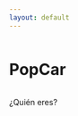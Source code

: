 ```yaml
---
layout: default
---
```


# PopCar
¿Quién eres?
<html lang="es">
<head>
    <meta charset="UTF-8">
    <meta name="viewport" content="width=device-width, initial-scale=1.0">
    <title>PopCar</title>
    <link href="lou-multi-select-57fb8d3/css/multi-select.css" media="screen" rel="stylesheet" type="text/css">
    <script src="https://code.jquery.com/jquery-3.6.0.min.js"></script>
    <script type="module" src="https://www.gstatic.com/firebasejs/9.6.1/firebase-app.js"></script>
    <script type="module" src="https://www.gstatic.com/firebasejs/9.6.1/firebase-firestore.js"></script>
    <style>
        body {
            display: flex;
            flex-direction: column;
            min-height: 100vh;
            margin: 0;
        }
        main {
            flex: 1;
            display: flex;
            flex-direction: column;
            align-items: center;
        }
        #schedule-container {
            display: none; /* Ocultar inicialmente */
            margin-top: 20px;
            width: 100%;
        }
        #send-button-container {
            display: none; /* Ocultar inicialmente */
            text-align: center;
            padding: 20px;
            background-color: #f1f1f1;
        }
        button {
            padding: 10px 20px;
            font-size: 16px;
            cursor: pointer;
            background-color: #007bff;
            color: white;
            border: none;
            border-radius: 5px;
        }
        button:hover {
            background-color: #0056b3;
        }
    </style>
</head>
<body>
    <main>
        <div class="ms-container" id="ms-pre-selected-options">
            <div class="ms-selectable">
                <ul class="ms-list" tabindex="-1" id="students-list">
                    <!-- Aquí se cargarán los nombres de los alumnos -->
                </ul>
            </div>
        </div>

<div id="selected-output" style="margin-top: 20px; font-weight: bold;"></div>

<!-- Contenedor del horario -->
<div id="schedule-container">
    <table id="schedule-table" border="1" style="margin-top: 20px; width: 100%;">
        <thead>
            <tr>
                <th>Horas</th>
                <th>Lunes</th>
                <th>Martes</th>
                <th>Miércoles</th>
                <th>Jueves</th>
                <th>Viernes</th>
            </tr>
        </thead>
        <tbody>
            <!-- Aquí se cargará el horario -->
        </tbody>
    </table>
</div>
</main>

<!-- Contenedor del botón de enviar -->
<div id="send-button-container">
    <button onclick="saveCheckboxValues()">Enviar</button>
</div>

<script type="module">
    // Configuración de Firebase
    import { initializeApp } from "https://www.gstatic.com/firebasejs/9.6.1/firebase-app.js";
    import { getFirestore, collection, getDocs, doc, getDoc, setDoc } from "https://www.gstatic.com/firebasejs/9.6.1/firebase-firestore.js";

    const firebaseConfig = {
        apiKey: "AIzaSyCBJWfRiKmrVLKXLJ_cY9XQlg0D7U56ZqE",
        authDomain: "popcarautohorario.firebaseapp.com",
        projectId: "popcarautohorario",
        storageBucket: "popcarautohorario.appspot.com",
        messagingSenderId: "1046371810802",
        appId: "1:1046371810802:web:8b9944cd5001359ac23f6b",
        measurementId: "G-WK8NCRW5J6",
        databaseURL: "https://popcarautohorario-default-rtdb.europe-west1.firebasedatabase.app/"
    };

    // Inicializar Firebase
    const app = initializeApp(firebaseConfig);
    const db = getFirestore(app);

    let selectedValue = null;
    let studentTeacher = null;

    async function loadStudents() {
        const studentsList = document.getElementById('students-list');
        const querySnapshot = await getDocs(collection(db, "alumnos"));
        querySnapshot.forEach((doc) => {
            const student = doc.data();
            const li = document.createElement('li');
            li.className = 'ms-elem-selectable';
            li.id = doc.id;
            li.teacher = student.profesor;
            li.innerHTML = `<span>${student.nombre}</span>`;
            studentsList.appendChild(li);
        });
//---------------------------------------------------------------------
        // Añadir evento de clic a los elementos de la lista
        $('.ms-elem-selectable').on('click', function () {
            $('.ms-elem-selectable').removeClass('ms-selected');
            $(this).addClass('ms-selected');
            $('.ms-selection .ms-list').html('<li class="ms-elem-selection ms-selected">' + $(this).html() + '</li>');

            // Obtener el valor del elemento seleccionado
            selectedValue = $(this).attr('id');
            studentTeacher = this.teacher;
            console.log("Elemento seleccionado: " + selectedValue);
            console.log("Teacher del estudiante: " + studentTeacher);

            // Mostrar el valor seleccionado en la página
            $('#selected-output').text("Elemento seleccionado: " + selectedValue);

            // Cargar el horario según el estudiante seleccionado
            loadSchedule(studentTeacher);
        });
    }

    async function loadSchedule(profesorId) {
        
        console.log("teacher: " + profesorId);
        const scheduleTable = document.getElementById('schedule-table');
        scheduleTable.querySelector('tbody').innerHTML = ""; // Limpiar tabla previa
        const docRef = doc(db, "profesor", profesorId);
        const docSnap = await getDoc(docRef);

        if (docSnap.exists()) {
            const boolArray = docSnap.data().horario || [];
            const days = ["Lunes", "Martes", "Miércoles", "Jueves", "Viernes"];
            const times = ["00:00-00:30", "00:30-01:00", "01:00-01:30", "01:30-02:00", "02:00-02:30", "02:30-03:00", "03:00-03:30", "03:30-04:00", "04:00-04:30", "04:30-05:00", "05:00-05:30", "05:30-06:00", "06:00-06:30", "06:30-07:00", "07:00-07:30", "07:30-08:00", "08:00-08:30", "08:30-09:00", "09:00-09:30", "09:30-10:00", "10:00-10:30", "10:30-11:00", "11:00-11:30", "11:30-12:00", "12:00-12:30", "12:30-13:00", "13:00-13:30", "13:30-14:00", "14:00-14:30", "14:30-15:00", "15:00-15:30", "15:30-16:00", "16:00-16:30", "16:30-17:00", "17:00-17:30", "17:30-18:00", "18:00-18:30", "18:30-19:00", "19:00-19:30", "19:30-20:00", "20:00-20:30", "20:30-21:00", "21:00-21:30", "21:30-22:00", "22:00-22:30", "22:30-23:00", "23:00-23:30", "23:30-00:00"];

            let n = 0;
            
            for (let i = 0; i < times.length; i++) {
                    
                for (let j = 0; j < days.length; j++) {
                    const cell = document.createElement('td');
                    const checkbox = document.createElement('input');
                    checkbox.type = 'checkbox';
                    checkbox.className = `${i * days.length + j}`;

                    // Habilitar solo si el boolArray lo permite
                    if (boolArray[i * days.length + j]) {
                        n = n+1;
                    } 
                }
                if (n != 0){
                    const row = document.createElement('tr');
                    const timeCell = document.createElement('td');
                    timeCell.innerHTML = times[i];
                    row.appendChild(timeCell);
        
                    for (let j = 0; j < days.length; j++) {
                        const cell = document.createElement('td');
                        const checkbox = document.createElement('input');
                        checkbox.type = 'checkbox';
                        checkbox.className = `${i * days.length + j}`;
        
                        // Habilitar solo si el boolArray lo permite
                        if (boolArray[i * days.length + j]) {
                            checkbox.disabled = false; // Activar
                        } else {
                            checkbox.disabled = true;
                            checkbox.style.display = 'none';// Desactivar
                        }
        
                        cell.appendChild(checkbox);
                        row.appendChild(cell);
                    }
                    scheduleTable.querySelector('tbody').appendChild(row);
                }
                n = 0
            }
            
            // Mostrar el horario y el botón de enviar
            document.getElementById('schedule-container').style.display = 'block';
            document.getElementById('send-button-container').style.display = 'block';
        }
    }
    
    window.saveCheckboxValues = async function() {
        if (!selectedValue) return;
    
        const boolArray = new Array(240).fill(false); // Array de disponibilidad inicializado en falso
        const checkboxes = document.querySelectorAll('input[type="checkbox"]');
        checkboxes.forEach((checkbox, index) => {
            console.log(checkbox, index, checkbox.className);
            if (checkbox.checked) {
                boolArray[checkbox.className] = true;
            }
        });
    
        try {
            const studentDocRef = doc(db, "alumnos", selectedValue);
            await setDoc(studentDocRef, { disponibilidad: boolArray }, { merge: true });
            alert("Disponibilidad enviada correctamente.");
        } catch (error) {
            console.error("Error al guardar la disponibilidad: ", error);
        }
    }

    // Llamar funciones iniciales
    loadStudents();
</script>
</body>
</html>

